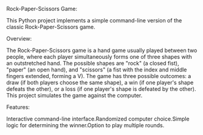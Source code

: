 Rock-Paper-Scissors Game:

This Python project implements a simple command-line version of the classic Rock-Paper-Scissors game.

Overview:

The Rock-Paper-Scissors game is a hand game usually played between two people, where each player simultaneously forms one of three shapes with an outstretched hand. The possible shapes are "rock" (a closed fist), "paper" (an open hand), and "scissors" (a fist with the index and middle fingers extended, forming a V). The game has three possible outcomes: a draw (if both players choose the same shape), a win (if one player's shape defeats the other), or a loss (if one player's shape is defeated by the other). This project simulates the game against the computer.

Features:

Interactive command-line interface.Randomized computer choice.Simple logic for determining the winner.Option to play multiple rounds.